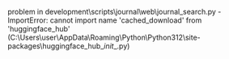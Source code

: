 problem in development\scripts\journal\web\journal_search.py - ImportError: cannot import name 'cached_download' from 'huggingface_hub' (C:\Users\user\AppData\Roaming\Python\Python312\site-packages\huggingface_hub\__init__.py)
